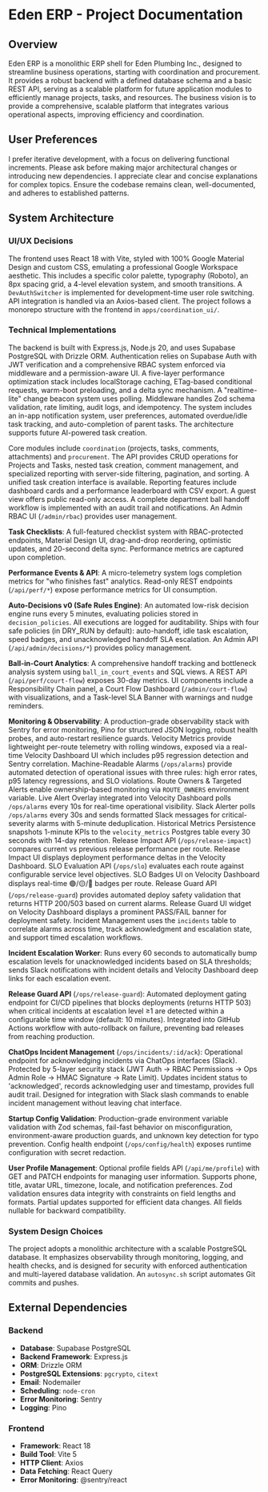 # Eden ERP - Project Documentation

## Overview
Eden ERP is a monolithic ERP shell for Eden Plumbing Inc., designed to streamline business operations, starting with coordination and procurement. It provides a robust backend with a defined database schema and a basic REST API, serving as a scalable platform for future application modules to efficiently manage projects, tasks, and resources. The business vision is to provide a comprehensive, scalable platform that integrates various operational aspects, improving efficiency and coordination.

## User Preferences
I prefer iterative development, with a focus on delivering functional increments. Please ask before making major architectural changes or introducing new dependencies. I appreciate clear and concise explanations for complex topics. Ensure the codebase remains clean, well-documented, and adheres to established patterns.

## System Architecture

### UI/UX Decisions
The frontend uses React 18 with Vite, styled with 100% Google Material Design and custom CSS, emulating a professional Google Workspace aesthetic. This includes a specific color palette, typography (Roboto), an 8px spacing grid, a 4-level elevation system, and smooth transitions. A `DevAuthSwitcher` is implemented for development-time user role switching. API integration is handled via an Axios-based client. The project follows a monorepo structure with the frontend in `apps/coordination_ui/`.

### Technical Implementations
The backend is built with Express.js, Node.js 20, and uses Supabase PostgreSQL with Drizzle ORM. Authentication relies on Supabase Auth with JWT verification and a comprehensive RBAC system enforced via middleware and a permission-aware UI. A five-layer performance optimization stack includes localStorage caching, ETag-based conditional requests, warm-boot preloading, and a delta sync mechanism. A "realtime-lite" change beacon system uses polling. Middleware handles Zod schema validation, rate limiting, audit logs, and idempotency. The system includes an in-app notification system, user preferences, automated overdue/idle task tracking, and auto-completion of parent tasks. The architecture supports future AI-powered task creation.

Core modules include `coordination` (projects, tasks, comments, attachments) and `procurement`. The API provides CRUD operations for Projects and Tasks, nested task creation, comment management, and specialized reporting with server-side filtering, pagination, and sorting. A unified task creation interface is available. Reporting features include dashboard cards and a performance leaderboard with CSV export. A guest view offers public read-only access. A complete department ball handoff workflow is implemented with an audit trail and notifications. An Admin RBAC UI (`/admin/rbac`) provides user management.

**Task Checklists**: A full-featured checklist system with RBAC-protected endpoints, Material Design UI, drag-and-drop reordering, optimistic updates, and 20-second delta sync. Performance metrics are captured upon completion.

**Performance Events & API**: A micro-telemetry system logs completion metrics for "who finishes fast" analytics. Read-only REST endpoints (`/api/perf/*`) expose performance metrics for UI consumption.

**Auto-Decisions v0 (Safe Rules Engine)**: An automated low-risk decision engine runs every 5 minutes, evaluating policies stored in `decision_policies`. All executions are logged for auditability. Ships with four safe policies (in DRY_RUN by default): auto-handoff, idle task escalation, speed badges, and unacknowledged handoff SLA escalation. An Admin API (`/api/admin/decisions/*`) provides policy management.

**Ball-in-Court Analytics**: A comprehensive handoff tracking and bottleneck analysis system using `ball_in_court_events` and SQL views. A REST API (`/api/perf/court-flow`) exposes 30-day metrics. UI components include a Responsibility Chain panel, a Court Flow Dashboard (`/admin/court-flow`) with visualizations, and a Task-level SLA Banner with warnings and nudge reminders.

**Monitoring & Observability**: A production-grade observability stack with Sentry for error monitoring, Pino for structured JSON logging, robust health probes, and auto-restart resilience guards. Velocity Metrics provide lightweight per-route telemetry with rolling windows, exposed via a real-time Velocity Dashboard UI which includes p95 regression detection and Sentry correlation. Machine-Readable Alarms (`/ops/alarms`) provide automated detection of operational issues with three rules: high error rates, p95 latency regressions, and SLO violations. Route Owners & Targeted Alerts enable ownership-based monitoring via `ROUTE_OWNERS` environment variable. Live Alert Overlay integrated into Velocity Dashboard polls `/ops/alarms` every 10s for real-time operational visibility. Slack Alerter polls `/ops/alarms` every 30s and sends formatted Slack messages for critical-severity alarms with 5-minute deduplication. Historical Metrics Persistence snapshots 1-minute KPIs to the `velocity_metrics` Postgres table every 30 seconds with 14-day retention. Release Impact API (`/ops/release-impact`) compares current vs previous release performance per route. Release Impact UI displays deployment performance deltas in the Velocity Dashboard. SLO Evaluation API (`/ops/slo`) evaluates each route against configurable service level objectives. SLO Badges UI on Velocity Dashboard displays real-time 🟢/🟡/🔴 badges per route. Release Guard API (`/ops/release-guard`) provides automated deploy safety validation that returns HTTP 200/503 based on current alarms. Release Guard UI widget on Velocity Dashboard displays a prominent PASS/FAIL banner for deployment safety. Incident Management uses the `incidents` table to correlate alarms across time, track acknowledgment and escalation state, and support timed escalation workflows.

**Incident Escalation Worker**: Runs every 60 seconds to automatically bump escalation levels for unacknowledged incidents based on SLA thresholds; sends Slack notifications with incident details and Velocity Dashboard deep links for each escalation event.

**Release Guard API** (`/ops/release-guard`): Automated deployment gating endpoint for CI/CD pipelines that blocks deployments (returns HTTP 503) when critical incidents at escalation level ≥1 are detected within a configurable time window (default: 10 minutes). Integrated into GitHub Actions workflow with auto-rollback on failure, preventing bad releases from reaching production.

**ChatOps Incident Management** (`/ops/incidents/:id/ack`): Operational endpoint for acknowledging incidents via ChatOps interfaces (Slack). Protected by 5-layer security stack (JWT Auth → RBAC Permissions → Ops Admin Role → HMAC Signature → Rate Limit). Updates incident status to 'acknowledged', records acknowledging user and timestamp, provides full audit trail. Designed for integration with Slack slash commands to enable incident management without leaving chat interface.

**Startup Config Validation**: Production-grade environment variable validation with Zod schemas, fail-fast behavior on misconfiguration, environment-aware production guards, and unknown key detection for typo prevention. Config health endpoint (`/ops/config/health`) exposes runtime configuration with secret redaction.

**User Profile Management**: Optional profile fields API (`/api/me/profile`) with GET and PATCH endpoints for managing user information. Supports phone, title, avatar URL, timezone, locale, and notification preferences. Zod validation ensures data integrity with constraints on field lengths and formats. Partial updates supported for efficient data changes. All fields nullable for backward compatibility.

### System Design Choices
The project adopts a monolithic architecture with a scalable PostgreSQL database. It emphasizes observability through monitoring, logging, and health checks, and is designed for security with enforced authentication and multi-layered database validation. An `autosync.sh` script automates Git commits and pushes.

## External Dependencies

### Backend
- **Database**: Supabase PostgreSQL
- **Backend Framework**: Express.js
- **ORM**: Drizzle ORM
- **PostgreSQL Extensions**: `pgcrypto`, `citext`
- **Email**: Nodemailer
- **Scheduling**: `node-cron`
- **Error Monitoring**: Sentry
- **Logging**: Pino

### Frontend
- **Framework**: React 18
- **Build Tool**: Vite 5
- **HTTP Client**: Axios
- **Data Fetching**: React Query
- **Error Monitoring**: @sentry/react